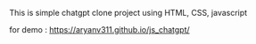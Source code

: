 This is simple chatgpt clone project using HTML, CSS, javascript

for demo : https://aryanv311.github.io/js_chatgpt/
